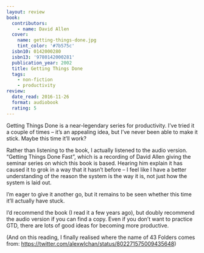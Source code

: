 ```yaml
---
layout: review
book:
  contributors:
    - name: David Allen
  cover:
    name: getting-things-done.jpg
    tint_color: '#7b575c'
  isbn10: 0142000280
  isbn13: '9780142000281'
  publication_year: 2002
  title: Getting Things Done
  tags:
    - non-fiction
    - productivity
review:
  date_read: 2016-11-26
  format: audiobook
  rating: 5
---
```


Getting Things Done is a near-legendary series for productivity. I’ve tried it a couple of times – it’s an appealing idea, but I’ve never been able to make it stick. Maybe this time it’ll work?

Rather than listening to the book, I actually listened to the audio version. “Getting Things Done Fast”, which is a recording of David Allen giving the seminar series on which this book is based. Hearing him explain it has caused it to grok in a way that it hasn’t before – I feel like I have a better understanding of the reason the system is the way it is, not just how the system is laid out.

I’m eager to give it another go, but it remains to be seen whether this time it’ll actually have stuck.

I’d recommend the book (I read it a few years ago), but doubly recommend the audio version if you can find a copy. Even if you don’t want to practice GTD, there are lots of good ideas for becoming more productive.

(And on this reading, I finally realised where the name of 43 Folders comes from: <https://twitter.com/alexwlchan/status/802271575009435648>)
